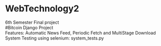 # WebTechnology2
6th Semester Final project<br />
#Bitcoin Django Project<br />
Features: Automatic News Feed, Periodic Fetch and MultiStage Download<br />
System Testing using selenium: system_tests.py
